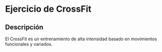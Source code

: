 # Ejercicio de CrossFit

## Descripción
El CrossFit es un entrenamiento de alta intensidad basado en movimientos funcionales y variados.
